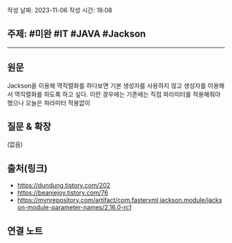 작성 날짜: 2023-11-06
작성 시간: 18:08

## 주제: #미완 #IT #JAVA #Jackson

----
## 원문

Jackson을 이용해 역직렬화를 하다보면 기본 생성자를 사용하지 않고 생성자를 이용해서 역직렬화를 하도록 하고 싶다. 이런 경우에는 기존에는 직접 파라미터를 적용해줘야했으나 오늘은 파라미터 적용없이 

## 질문 & 확장

(없음)

## 출처(링크)

- https://dundung.tistory.com/202
- https://beaniejoy.tistory.com/76
- https://mvnrepository.com/artifact/com.fasterxml.jackson.module/jackson-module-parameter-names/2.16.0-rc1
## 연결 노트










